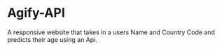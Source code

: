 # Agify-API

A responsive website that takes in a users Name and Country Code and predicts their age using an Api.

